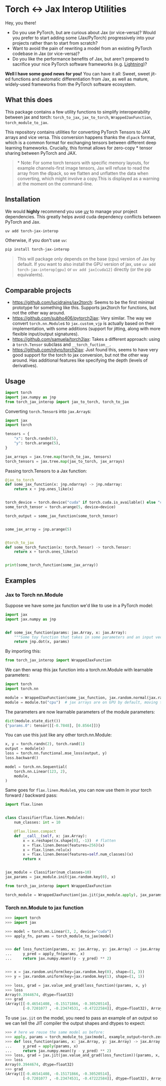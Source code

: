 # Torch \<-> Jax Interop Utilities

Hey, you there!

- Do you use PyTorch, but are curious about Jax (or vice-versa)? Would you prefer to start adding some (Jax/PyTorch) progressively into your projects rather than to start from scratch?
- Want to avoid the pain of rewriting a model from an existing PyTorch codebase in Jax (or vice-versa)?
- Do you like the performance benefits of Jax, but aren't prepared to sacrifice your nice PyTorch software frameworks (e.g. [Lightning](https://lightning.ai/docs/pytorch/stable/))?

**Well I have some good news for you!**
You can have it all: Sweet, sweet jit-ed functions and automatic differentiation from Jax, as well as mature, widely-used frameworks from the PyTorch software ecosystem.

## What this does

This package contains a few utility functions to simplify interoperability between jax and torch: `torch_to_jax`, `jax_to_torch`, `WrappedJaxFunction`, `torch_module_to_jax`.

This repository contains utilities for converting PyTorch Tensors to JAX arrays and vice versa.
This conversion happens thanks the `dlpack` format, which is a common format for exchanging tensors between different deep learning frameworks. Crucially, this format allows for zero-copy * tensor sharing between PyTorch and JAX.

> \* Note: For some torch tensors with specific memory layouts, for example channels-first image tensors, Jax will refuse to read the array from the dlpack, so we flatten and unflatten the data when converting, which might involve a copy.This is displayed as a warning at the moment on the command-line.

## Installation

We would  **highly** recommend you use [uv](https://docs.astral.sh/uv/) to manage your project dependencies. This greatly helps avoid cuda dependency conflicts between PyTorch and Jax.

```bash
uv add torch-jax-interop
```

Otherwise, if you don't use `uv`:

```bash
pip install torch-jax-interop
```

> This will package only depends on the base (cpu) version of Jax by default.
> If you want to also install the GPU version of jax, use `uv add torch-jax-interop[gpu]` or `uv add jax[cuda12]` directly (or the pip equivalents).

## Comparable projects

- https://github.com/lucidrains/jax2torch: Seems to be the first minimal prototype for something like this. Supports jax2torch for functions, but not the other way around.
- https://github.com/subho406/pytorch2jax: Very similar. The way we convert `torch.nn.Module`s to `jax.custom_vjp` is actually based on their implementation, with some additions (support for jitting, along with more flexible input/output signatures).
- https://github.com/samuela/torch2jax: Takes a different approach: using a `torch.Tensor` subclass and `__torch_fuction__`.
- https://github.com/rdyro/torch2jax: Just found this, seems to have very good support for the torch to jax conversion, but not the other way around. Has additional features like specifying the depth (levels of derivatives).

## Usage

```python
import torch
import jax.numpy as jnp
from torch_jax_interop import jax_to_torch, torch_to_jax
```

Converting `torch.Tensor`s into `jax.Array`s:

```python
import jax
import torch

tensors = {
    "x": torch.randn(5),
    "y": torch.arange(5),
}

jax_arrays = jax.tree.map(torch_to_jax, tensors)
torch_tensors = jax.tree.map(jax_to_torch, jax_arrays)
```

Passing torch.Tensors to a Jax function:

```python
@jax_to_torch
def some_jax_function(x: jnp.ndarray) -> jnp.ndarray:
    return x + jnp.ones_like(x)


torch_device = torch.device("cuda" if torch.cuda.is_available() else "cpu")
some_torch_tensor = torch.arange(5, device=device)

torch_output = some_jax_function(some_torch_tensor)


some_jax_array = jnp.arange(5)


@torch_to_jax
def some_torch_function(x: torch.Tensor) -> torch.Tensor:
    return x + torch.ones_like(x)


print(some_torch_function(some_jax_array))
```

## Examples

### Jax to Torch nn.Module

Suppose we have some jax function we'd like to use in a PyTorch model:

```python
import jax
import jax.numpy as jnp


def some_jax_function(params: jax.Array, x: jax.Array):
    """Some toy function that takes in some parameters and an input vector."""
    return jnp.dot(x, params)
```

By importing this:

```python
from torch_jax_interop import WrappedJaxFunction
```

We can then wrap this jax function into a torch.nn.Module with learnable parameters:

```python
import torch
import torch.nn

module = WrappedJaxFunction(some_jax_function, jax.random.normal(jax.random.key(0), (2, 1)))
module = module.to("cpu")  # jax arrays are on GPU by default, moving them to CPU for this example.
```

The parameters are now learnable parameters of the module parameters:

```python
dict(module.state_dict())
{"params.0": tensor([[-0.7848], [0.8564]])}
```

You can use this just like any other torch.nn.Module:

```python
x, y = torch.randn(2), torch.rand(1)
output = module(x)
loss = torch.nn.functional.mse_loss(output, y)
loss.backward()

model = torch.nn.Sequential(
    torch.nn.Linear(123, 2),
    module,
)
```

Same goes for `flax.linen.Module`s, you can now use them in your torch forward / backward pass:

```python
import flax.linen


class Classifier(flax.linen.Module):
    num_classes: int = 10

    @flax.linen.compact
    def __call__(self, x: jax.Array):
        x = x.reshape((x.shape[0], -1))  # flatten
        x = flax.linen.Dense(features=256)(x)
        x = flax.linen.relu(x)
        x = flax.linen.Dense(features=self.num_classes)(x)
        return x


jax_module = Classifier(num_classes=10)
jax_params = jax_module.init(jax.random.key(0), x)

from torch_jax_interop import WrappedJaxFunction

torch_module = WrappedJaxFunction(jax.jit(jax_module.apply), jax_params)
```

### Torch nn.Module to jax function

```python
>>> import torch
>>> import jax

>>> model = torch.nn.Linear(3, 2, device="cuda")
>>> apply_fn, params = torch_module_to_jax(model)


>>> def loss_function(params, x: jax.Array, y: jax.Array) -> jax.Array:
...     y_pred = apply_fn(params, x)
...     return jax.numpy.mean((y - y_pred) ** 2)


>>> x = jax.random.uniform(key=jax.random.key(0), shape=(1, 3))
>>> y = jax.random.uniform(key=jax.random.key(1), shape=(1, 1))

>>> loss, grad = jax.value_and_grad(loss_function)(params, x, y)
>>> loss
Array(0.3944674, dtype=float32)
>>> grad
(Array([[-0.46541408, -0.15171866, -0.30520514],
        [-0.7201077 , -0.23474531, -0.47222584]], dtype=float32), Array([-0.4821338, -0.7459771], dtype=float32))
```

To use `jax.jit` on the model, you need to pass an example of an output so we can
tell the JIT compiler the output shapes and dtypes to expect:

```python
>>> # here we reuse the same model as before:
>>> apply, params = torch_module_to_jax(model, example_output=torch.zeros(1, 2, device="cuda"))
>>> def loss_function(params, x: jax.Array, y: jax.Array) -> jax.Array:
...     y_pred = apply(params, x)
...     return jax.numpy.mean((y - y_pred) ** 2)
>>> loss, grad = jax.jit(jax.value_and_grad(loss_function))(params, x, y)
>>> loss
Array(0.3944674, dtype=float32)
>>> grad
(Array([[-0.46541408, -0.15171866, -0.30520514],
        [-0.7201077 , -0.23474531, -0.47222584]], dtype=float32), Array([-0.4821338, -0.7459771], dtype=float32))
```
